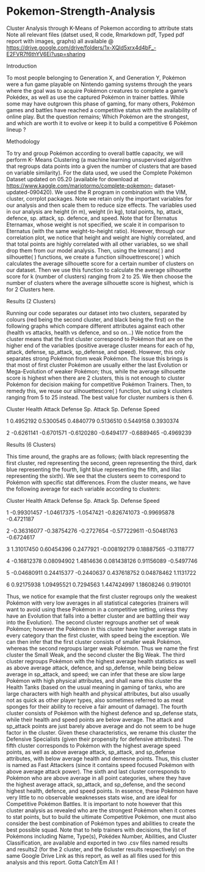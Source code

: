 # Pokemon-Strength-Analysis
Cluster Analysis through K-Means of Pokemon according to attribute stats
Note all relevant files (datset used, R code, Rmarkdown pdf, Typed pdf report with images, graphs) all available 
@ https://drive.google.com/drive/folders/1x-XQld5xrx4d4bF_-E2FVR7f6thYV6Ei?usp=sharing

Introduction

To most people belonging to Generation X, and Generation Y, Pokémon were a fun game playable on Nintendo gaming systems through the years where the goal was to acquire Pokémon creatures to complete a game’s Pokédex, as well as use the captured Pokémon in trainer battles. While some may have outgrown this phase of gaming, for many others, Pokémon games and battles have reached a competitive status with the availability of online play. But the question remains; Which Pokémon are the strongest, and which are worth it to evolve or keep it to build a competitive 6 Pokémon lineup ?

Methodology

To try and group Pokémon according to overall battle capacity, we will perform K- Means Clustering (a machine learning unsupervised algorithm that regroups data points into a given the number of clusters that are based on variable similarity). For the data used, we used the Complete Pokémon Dataset updated on 05.20 (available for download at https://www.kaggle.com/mariotormo/complete-pokemon- dataset-updated-090420). We used the R program in combination with the VIM, cluster, corrplot packages.
Note we retain only the important variables for our analysis and then scale them to reduce size effects. The variables used in our analysis are height (in m), weight (in kg), total points, hp, attack, defence, sp. attack, sp. defence, and speed. Note that for Eternatus Eternamax, whose weight is not specified, we scale it in comparison to Eternatus (with the same weight-to-height ratio).
However, through our correlation plot, we notice that height and weight are highly correlated, and that total points are highly correlated with all other variables, so we shall drop them from our model analysis.
Then, using the kmeans( ) and silhouette( ) functions, we create a function silhouettrescore( ) which calculates the average silhouette score for a certain number of clusters on our dataset. Then we use this function to calculate the average silhouette score for k (number of clusters) ranging from 2 to 25. We then choose the number of clusters where the average silhouette score is highest, which is for 2 Clusters here.

Results (2 Clusters)

Running our code separates our dataset into two clusters, separated by colours (red being the second cluster, and black being the first) on the following graphs which compare different attributes against each other (health vs attacks, health vs defence, and so on...)
 We notice from the cluster means that the first cluster correspond to Pokémon that are on the higher end of the variables (positive average cluster means for each of hp, attack, defense, sp_attack, sp_defense, and speed).
However, this only separates strong Pokémon from weak Pokémon. The issue this brings is that most of first cluster Pokémon are usually either the last Evolution or Mega-Evolution of weaker Pokémon; thus, while the average silhouette score is highest when there are 2 clusters, this is not enough to cluster Pokémon for decision making for competitive Pokémon Trainers. Then, to remedy this, we reuse our silhouettescore( ) function, but using k clusters ranging from 5 to 25 instead. The best value for cluster numbers is then 6.

Cluster Health      Attack      Defense     Sp. Attack   Sp. Defense  Speed

1       0.4952192   0.5300545   0.4840779   0.5136510    0.5449158    0.3930374

2       -0.6261141  -0.6701571  -0.6120280  -0.6494177   -0.6889465   -0.4969239

Results (6 Clusters)

This time around, the graphs are as follows; (with black representing the first cluster, red representing the second, green representing the third, dark blue representing the fourth, light blue representing the fifth, and lilac representing the sixth).
We see that the clusters seem to correspond to Pokémon with specific stat differences. From the cluster means, we have the following average for each variable according to clusters:

Cluster Health       Attack       Defense     Sp. Attack    Sp. Defense  Speed

1       -0.99301457  -1.04617375  -1.0547421  -0.826741073  -0.99695878  -0.4721187

2       -0.36316077  -0.38754276  -0.2727654  -0.577229611  -0.50481763  -0.6724617

3       1.31017450   0.60454396   0.2477921   -0.008192179  0.18887565   -0.3118777

4       -0.16812378  0.08094902   1.4814636   0.081438126   0.91156089   -0.5497746

5       -0.04680911  0.24415377   -0.2440637  0.437618752   0.04878462   1.1131722

6       0.92175938   1.09495521   0.7294563   1.447424997   1.18608246   0.9190101

Thus, we notice for example that the first cluster regroups only the weakest Pokémon with very low averages in all statistical categories (trainers will want to avoid using these Pokémon in a competitive setting, unless they have an Evolution that falls into a better cluster and are battling their way into the Evolution). The second cluster regroups another set of weak Pokémon; however the Pokémon in this cluster have higher average stats in every category than the first cluster, with speed being the exception. We can then infer that the first cluster consists of smaller weak Pokémon, whereas the second regroups larger weak Pokémon. Thus we name the first cluster the Small Weak, and the second cluster the Big Weak.
The third cluster regroups Pokémon with the highest average health statistics as well as above average attack, defence, and sp_defense, while being below average in sp_attack, and speed; we can infer that these are slow large Pokémon with high physical attributes, and shall name this cluster the Health Tanks (based on the usual meaning in gaming of tanks, who are large characters with high health and physical attributes, but also usually not as quick as other player types, also sometimes referred to as meat sponges for their ability to receive a fair amount of damage).
The fourth cluster consists of Pokémon with the highest defence and sp_defense stats, while their health and speed points are below average. The attack and sp_attack points are just barely above average and do not seem to be huge factor in the cluster. Given these characteristics, we rename this cluster the Defensive Specialists (given their propensity for defensive attributes).
The fifth cluster corresponds to Pokémon with the highest average speed points, as well as above average attack, sp_attack, and sp_defense attributes, with below average health and demesne points. Thus, this cluster is named as Fast Attackers (since it contains speed focused Pokémon with above average attack power).
The sixth and last cluster corresponds to Pokémon who are above average in all point categories, where they have the highest average attack, sp_attack, and sp_defense, and the second highest health, defence, and speed points. In essence, these Pokémon have very little to no observable weaknesses stats wise, and are ideal for Competitive Pokémon Battles.
It is important to note however that this cluster analysis as revealed who are the strongest Pokémon when it comes to stat points, but to build the ultimate Competitive Pokémon, one must also consider the best combination of Pokémon types and abilities to create the best possible squad.
Note that to help trainers with decisions, the list of Pokémons including Name, Type(s), Pokédex Number, Abilities, and Cluster Classification, are available and exported in two .csv files named results and results2 (for the 2 cluster, and the 6cluster results respectively) on the same Google Drive Link as this report, as well as all files used for this analysis and this report. Gotta Catch’Em All !
